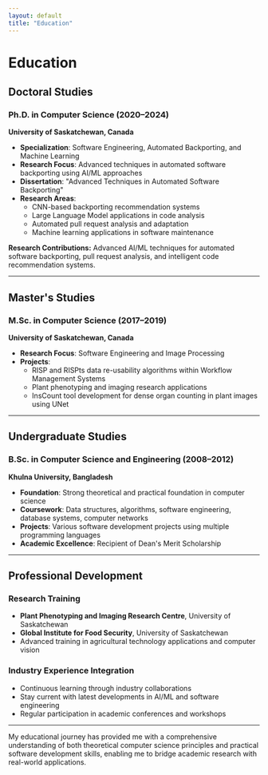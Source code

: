 ```yaml
---
layout: default
title: "Education"
---
```


# Education

## Doctoral Studies

### Ph.D. in Computer Science (2020–2024)
**University of Saskatchewan, Canada**

- **Specialization**: Software Engineering, Automated Backporting, and Machine Learning
- **Research Focus**: Advanced techniques in automated software backporting using AI/ML approaches
- **Dissertation**: "Advanced Techniques in Automated Software Backporting"
- **Research Areas**: 
  - CNN-based backporting recommendation systems
  - Large Language Model applications in code analysis
  - Automated pull request analysis and adaptation
  - Machine learning applications in software maintenance

**Research Contributions:** Advanced AI/ML techniques for automated software backporting, pull request analysis, and intelligent code recommendation systems.

---

## Master's Studies

### M.Sc. in Computer Science (2017–2019)
**University of Saskatchewan, Canada**

- **Research Focus**: Software Engineering and Image Processing
- **Projects**: 
  - RISP and RISPts data re-usability algorithms within Workflow Management Systems
  - Plant phenotyping and imaging research applications
  - InsCount tool development for dense organ counting in plant images using UNet

---

## Undergraduate Studies

### B.Sc. in Computer Science and Engineering (2008–2012)
**Khulna University, Bangladesh**

- **Foundation**: Strong theoretical and practical foundation in computer science
- **Coursework**: Data structures, algorithms, software engineering, database systems, computer networks
- **Projects**: Various software development projects using multiple programming languages
- **Academic Excellence**: Recipient of Dean's Merit Scholarship

---

## Professional Development

### Research Training
- **Plant Phenotyping and Imaging Research Centre**, University of Saskatchewan
- **Global Institute for Food Security**, University of Saskatchewan
- Advanced training in agricultural technology applications and computer vision

### Industry Experience Integration
- Continuous learning through industry collaborations
- Stay current with latest developments in AI/ML and software engineering
- Regular participation in academic conferences and workshops

---

My educational journey has provided me with a comprehensive understanding of both theoretical computer science principles and practical software development skills, enabling me to bridge academic research with real-world applications.
